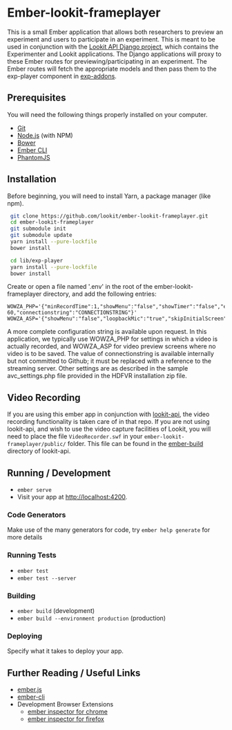 # Ember-lookit-frameplayer

This is a small Ember application that allows both researchers to preview an experiment and users to
participate in an experiment. This is meant to be used in conjunction with the [Lookit API Django project](https://github.com/lookit/lookit-api), which contains the Experimenter and Lookit applications.
The Django applications will proxy to these Ember routes for previewing/participating in an experiment.
The Ember routes will fetch the appropriate models and then pass them to the exp-player component in [exp-addons](https://github.com/lookit/exp-addons).

## Prerequisites

You will need the following things properly installed on your computer.

* [Git](http://git-scm.com/)
* [Node.js](http://nodejs.org/) (with NPM)
* [Bower](http://bower.io/)
* [Ember CLI](http://ember-cli.com/)
* [PhantomJS](http://phantomjs.org/)

## Installation

Before beginning, you will need to install Yarn, a package manager (like npm).

```bash
 git clone https://github.com/lookit/ember-lookit-frameplayer.git
 cd ember-lookit-frameplayer
 git submodule init
 git submodule update
 yarn install --pure-lockfile
 bower install

 cd lib/exp-player
 yarn install --pure-lockfile
 bower install
```

Create or open a file named '.env' in the root of the ember-lookit-frameplayer directory, and add the following entries:

```
WOWZA_PHP='{"minRecordTime":1,"showMenu":"false","showTimer":"false","enableBlinkingRec":1,"skipInitialScreen":1,"recordAgain":"false","showSoundBar":"true","hideDeviceSettingsButtons":1,"microphoneGain": 60,"connectionstring":"CONNECTIONSTRING"}'
WOWZA_ASP='{"showMenu":"false","loopbackMic":"true","skipInitialScreen":1,"showSoundBar":"true","snapshotEnable":"false"}'
```
A more complete configuration string is available upon request. In this application, we typically use WOWZA_PHP for settings in which a video is actually recorded, and WOWZA_ASP for video preview screens where no video is to be saved. The value of connectionstring is available internally but not committed to Github; it must be replaced with a reference to the streaming server. Other settings are as described in the sample avc_settings.php file provided in the HDFVR installation zip file.

## Video Recording
If you are using this ember app in conjunction with [lookit-api](https://github.com/lookit/lookit-api), the video recording functionality is taken care of in that repo. If you are not using lookit-api, and wish to use the video capture facilities of Lookit, you will need to place the file `VideoRecorder.swf`
in your `ember-lookit-frameplayer/public/` folder.  This file can be found in the [ember-build](https://github.com/lookit/lookit-api/tree/develop/ember_build) directory of lookit-api.

## Running / Development

* `ember serve`
* Visit your app at [http://localhost:4200](http://localhost:4200).

### Code Generators

Make use of the many generators for code, try `ember help generate` for more details

### Running Tests

* `ember test`
* `ember test --server`

### Building

* `ember build` (development)
* `ember build --environment production` (production)

### Deploying

Specify what it takes to deploy your app.

## Further Reading / Useful Links

* [ember.js](http://emberjs.com/)
* [ember-cli](http://ember-cli.com/)
* Development Browser Extensions
  * [ember inspector for chrome](https://chrome.google.com/webstore/detail/ember-inspector/bmdblncegkenkacieihfhpjfppoconhi)
  * [ember inspector for firefox](https://addons.mozilla.org/en-US/firefox/addon/ember-inspector/)
